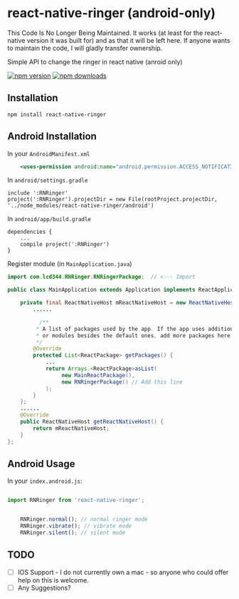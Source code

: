 # react-native-ringer (android-only)

This Code Is No Longer Being Maintained.
It works (at least for the react-native version it was built for) and as that it will be left here. 
If anyone wants to maintain the code, I will gladly transfer ownership.

Simple API to change the ringer in react native (anroid only)

[![npm version](https://img.shields.io/npm/v/react-native-ringer.svg?style=flat-square)](https://www.npmjs.com/package/react-native-ringer)
[![npm downloads](https://img.shields.io/npm/dm/react-native-ringer.svg?style=flat-square)](https://www.npmjs.com/package/react-native-ringer)

## Installation
`npm install react-native-ringer`

## Android Installation
In your `AndroidManifest.xml`

```xml
    <uses-permission android:name="android.permission.ACCESS_NOTIFICATION_POLICY" />
```

In `android/settings.gradle`
```
include ':RNRinger'
project(':RNRinger').projectDir = new File(rootProject.projectDir, '../node_modules/react-native-ringer/android')
```

In `android/app/build.gradle`

```
dependencies {
    ...
    compile project(':RNRinger')
}
```

Register module (in `MainApplication.java`)

```java
import com.lcd344.RNRinger.RNRingerPackage;  // <--- Import

public class MainApplication extends Application implements ReactApplication {

	private final ReactNativeHost mReactNativeHost = new ReactNativeHost(this) {
  		......

	      /**
	     * A list of packages used by the app. If the app uses additional views
	     * or modules besides the default ones, add more packages here.
	     */
	    @Override
	    protected List<ReactPackage> getPackages() {
	        ...
	        return Arrays.<ReactPackage>asList(
                 new MainReactPackage(),
                 new RNRingerPackage() // Add this line
	        );
	    }
	};
	......
	@Override
	public ReactNativeHost getReactNativeHost() {
    	return mReactNativeHost;
	}
};

```

## Android Usage

In your `index.android.js`:
```javascript

import RNRinger from 'react-native-ringer';


    RNRinger.normal(); // normal ringer mode
    RNRinger.vibrate(); // vibrate mode
    RNRinger.silent(); // silent mode

```

## TODO
 * [ ] IOS Support - I do not currently own a mac - so anyone who could offer help on this is welcome.
 * [ ] Any Suggestions?
